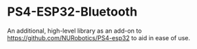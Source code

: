 # PS4-ESP32-Bluetooth
An additional, high-level library as an add-on to https://github.com/NURobotics/PS4-esp32 to aid in ease of use.
